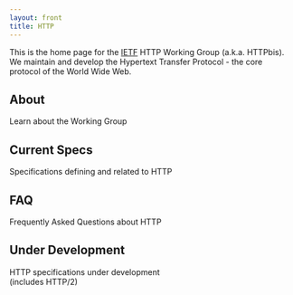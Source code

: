 ```yaml
---
layout: front
title: HTTP
---
```


This is the home page for the [IETF](http://www.ietf.org/) HTTP Working Group (a.k.a. HTTPbis). We maintain and develop the Hypertext Transfer Protocol - the core protocol of the World Wide Web.


<div class="container-fluid">
  <div class="row">
    <div class="col-md-6">
      <h2>About</h2>
      <p>Learn about the Working Group</p>
    </div>
    <div class="col-md-6">
      <h2>Current Specs</h2>
      <p>Specifications defining and related to HTTP</p>
    </div>
  </div>
  <div class="row">
    <div class="col-md-6">
      <h2>FAQ</h2>
      <p>Frequently Asked Questions about HTTP</p>
    </div>
    <div class="col-md-6">
      <h2>Under Development</h2>
      <p>HTTP specifications under development <br>
        (includes HTTP/2)</p>
    </div>
  </div>
</div>
